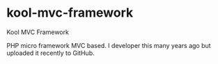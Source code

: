 # kool-mvc-framework
Kool MVC Framework

PHP micro framework MVC based. I developer this many years ago but uploaded it recently to GitHub.
